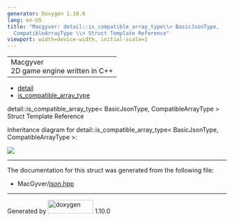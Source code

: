 ```yaml
---
generator: Doxygen 1.10.0
lang: en-US
title: "Macgyver: detail::is_compatible_array_type\\< BasicJsonType,
  CompatibleArrayType \\> Struct Template Reference"
viewport: width=device-width, initial-scale=1
---
```


<div id="top">

<div id="titlearea">

<table data-cellspacing="0" data-cellpadding="0">
<colgroup>
<col style="width: 100%" />
</colgroup>
<tbody>
<tr id="projectrow" class="odd">
<td id="projectalign"><div id="projectname">
Macgyver
</div>
<div id="projectbrief">
2D game engine written in C++
</div></td>
</tr>
</tbody>
</table>

</div>

<div id="main-nav">

</div>

<div id="nav-path" class="navpath">

- <a href="namespacedetail.html" class="el">detail</a>
- <a href="structdetail_1_1is__compatible__array__type.html"
  class="el">is_compatible_array_type</a>

</div>

</div>

<div class="header">

<div class="headertitle">

<div class="title">

detail::is_compatible_array_type\< BasicJsonType, CompatibleArrayType \>
Struct Template Reference

</div>

</div>

</div>

<div class="contents">

<div class="dynheader">

Inheritance diagram for detail::is_compatible_array_type\<
BasicJsonType, CompatibleArrayType \>:

</div>

<div class="dyncontent">

<div class="center">

<img src="structdetail_1_1is__compatible__array__type.png"
usemap="#detail::is_5Fcompatible_5Farray_5Ftype_3C_20BasicJsonType_2C_20CompatibleArrayType_20_3E_map" />

</div>

</div>

------------------------------------------------------------------------

The documentation for this struct was generated from the following file:

- MacGyver/<a href="json_8hpp_source.html" class="el">json.hpp</a>

</div>

------------------------------------------------------------------------

<span class="small">Generated
by [<img src="doxygen.svg" class="footer" width="104" height="31"
alt="doxygen" />](https://www.doxygen.org/index.html) 1.10.0</span>
